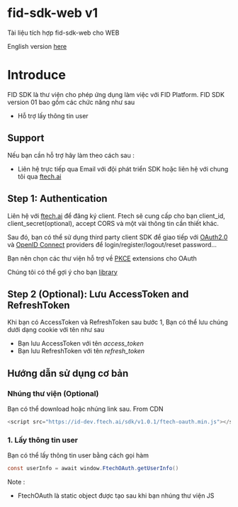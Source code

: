 # fid-sdk-web v1
Tài liệu tích hợp fid-sdk-web cho WEB

English version [here](./README.md)

# Introduce
FID SDK là thư viện cho phép ứng dụng làm việc với FID Platform. FID SDK version 01 bao gồm các chức năng như sau
- Hỗ trợ lấy thông tin user

## Support
Nếu bạn cần hỗ trợ hãy làm theo cách sau : 

- Liên hệ trực tiếp qua Email với đội phát triển SDK hoặc liên hệ với chung tôi qua [ftech.ai](https://ftech.ai/)

## Step 1: Authentication
Liên hệ với [ftech.ai](https://ftech.ai/) để đăng ký client. Ftech sẽ cung cấp cho bạn client_id, client_secret(optional), accept CORS và một vài thông tin cần thiết khác.

Sau đó, bạn có thể sử dụng third party client SDK để giao tiếp với [OAuth2.0](https://datatracker.ietf.org/doc/html/rfc6749) và [OpenID Connect](https://openid.net/specs/openid-connect-core-1_0.html) providers để login/register/logout/reset password...

Bạn nên chọn các thư viện hỗ trợ về [PKCE](https://datatracker.ietf.org/doc/html/rfc7636) extensions cho OAuth

Chúng tôi có thể gợi ý cho bạn [library](https://github.com/IdentityModel/oidc-client-js/wiki)

## Step 2 (Optional): Lưu AccessToken and RefreshToken
Khi bạn có AccessToken và RefreshToken sau bước 1, Bạn có thể lưu chúng dưới dạng cookie với tên như sau

- Bạn lưu AccessToken với tên *access_token*
- Bạn lưu RefreshToken với tên *refresh_token*

## Hướng dẫn sử dụng cơ bản
### Nhúng thư viện (Optional)
Bạn có thể download hoặc nhúng link sau. 
From CDN
```java
<script src="https://id-dev.ftech.ai/sdk/v1.0.1/ftech-oauth.min.js"></script>
```
### 1. Lấy thông tin user
Bạn có thể lấy thông tin user bằng cách gọi hàm

```java
const userInfo = await window.FtechOAuth.getUserInfo()
```

Note : 
- FtechOAuth là static object được tạo sau khi bạn nhúng thư viện JS
